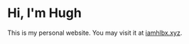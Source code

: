 # Hi, I'm Hugh

This is my personal website. You may visit it at [iamhlbx.xyz](https://huganghui.github.io).
